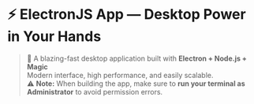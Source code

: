 # ⚡ ElectronJS App — Desktop Power in Your Hands

> 🚀 A blazing-fast desktop application built with **Electron + Node.js + Magic**  
> Modern interface, high performance, and easily scalable.  
> ⚠️ **Note:** When building the app, make sure to **run your terminal as Administrator** to avoid permission errors.
